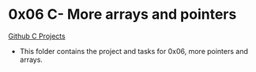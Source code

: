 # 0x06 C- More arrays and pointers

[Github C Projects](https://github.com/Jilroge7/holbertonschool-low_level_programming.git)

* This folder contains the project and tasks for 0x06, more pointers and arrays.
